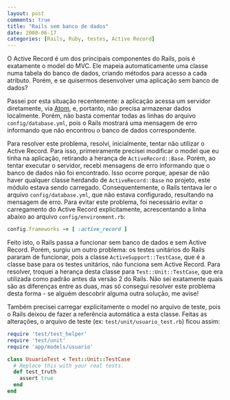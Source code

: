 ```yaml
---
layout: post
comments: true
title: "Rails sem banco de dados"
date: 2008-06-17
categories: [Rails, Ruby, testes, Active Record]
---
```

O Active Record é um dos principais componentes do Rails, pois é exatamente o model do MVC. Ele mapeia automaticamente uma classe numa tabela do banco de dados, criando métodos para acesso a cada atributo. Porém, e se quisermos desenvolver uma aplicação sem banco de dados?

Passei por esta situação recentemente: a aplicação acessa um servidor diretamente, via [Atom](http://atompub.org/), e, portanto, não precisa armazenar dados localmente. Porém, não basta comentar todas as linhas do arquivo `config/database.yml`, pois o Rails mostrará uma mensagem de erro informando que não encontrou o banco de dados correspondente.

Para resolver este problema, resolvi, inicialmente, tentar não utilizar o Active Record. Para isso, primeiramente precisei modificar o model que eu tinha na aplicação, retirando a herança de `ActiveRecord::Base`. Porém, ao tentar executar o servidor, recebi mensagens de erro informando que o banco de dados não foi encontrado. Isso ocorre porque, apesar de não haver qualquer classe herdando de `ActiveRecord::Base` no projeto, este módulo estava sendo carregado. Consequentemente, o Rails tentava ler o arquivo `config/database.yml`, que não estava configurado, resultando na mensagem de erro. Para evitar este problema, foi necessário evitar o carregamento do Active Record explicitamente, acrescentando a linha abaixo ao arquivo `config/environment.rb`:

```ruby
config.frameworks -= [ :active_record ]
```

Feito isto, o Rails passa a funcionar sem banco de dados e sem Active Record. Porém, surgiu um outro problema: os testes unitários do Rails pararam de funcionar, pois a classe `ActiveSupport::TestCase`, que é a classe base para os testes unitários, não funciona sem Active Record. Para resolver, troquei a herança desta classe para `Test::Unit::TestCase`, que era utilizada como padrão antes da versão 2 do Rails. Não sei exatamente quais são as diferenças entre as duas, mas só consegui resolver este problema desta forma - se alguém descobrir alguma outra solução, me avise!

Também precisei carregar explicitamente o model no arquivo de teste, pois o Rails deixou de fazer a referência automática a esta classe. Feitas as alterações, o arquivo de teste (ex: `test/unit/usuario_test.rb`) ficou assim:

```ruby
require 'test/test_helper'
require 'test/unit'
require 'app/models/usuario'

class UsuarioTest < Test::Unit::TestCase
  # Replace this with your real tests.
  def test_truth
    assert true
  end
end
```
